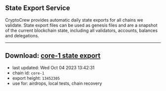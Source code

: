 ## State Export Service
CryptoCrew provides automatic daily state exports for all chains we validate. State export files can be used as genesis files and are a snapshot of the current blockchain state, including all validators, accounts, balances and delegations.

---
**Download: [core-1 state export](https://dl.ccvalidators.com/SERVICE/persistence/core-1_export_13452305.json)**
---

- last updated: Wed Oct 04 2023 13:42:31
- chain id: `core-1`
- export height: `13452305`
- use for: airdrops, local tests, chain recovery

